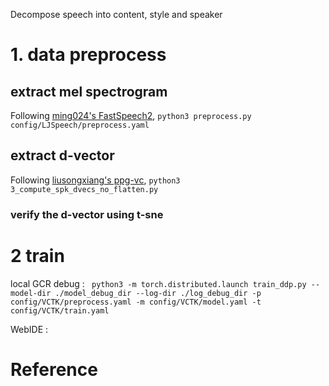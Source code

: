 Decompose speech into content, style and speaker
# 1. data preprocess
## extract mel spectrogram
Following [ming024's FastSpeech2](https://github.com/ming024/FastSpeech2), ```python3 preprocess.py config/LJSpeech/preprocess.yaml```

## extract d-vector
Following [liusongxiang's ppg-vc](https://github.com/liusongxiang/ppg-vc), ```python3 3_compute_spk_dvecs_no_flatten.py```

### verify the d-vector using t-sne




# 2 train
local GCR debug : ``` python3 -m torch.distributed.launch train_ddp.py --model-dir ./model_debug_dir --log-dir ./log_debug_dir -p config/VCTK/preprocess.yaml -m config/VCTK/model.yaml -t config/VCTK/train.yaml```

WebIDE : ```        ```


# Reference



